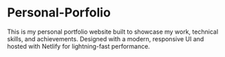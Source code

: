 # Personal-Porfolio
This is my personal portfolio website built to showcase my work, technical skills, and achievements.   Designed with a modern, responsive UI and hosted with Netlify for lightning-fast performance.
